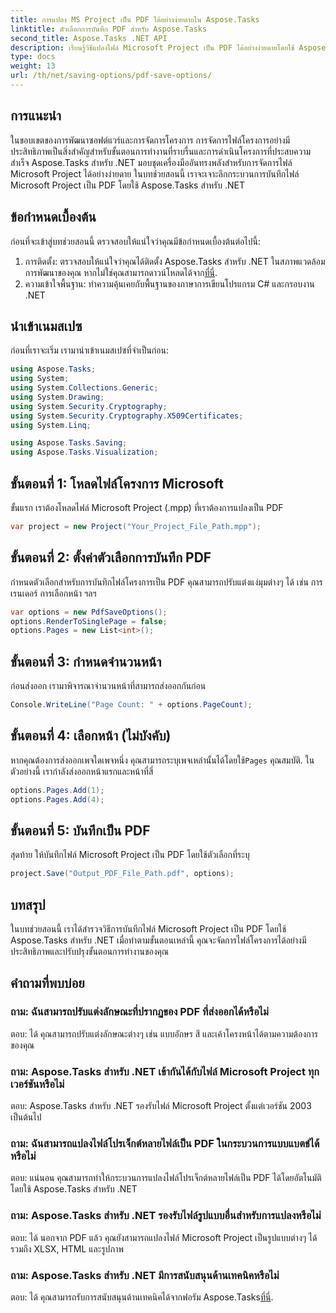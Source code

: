 ```yaml
---
title: การแปลง MS Project เป็น PDF ได้อย่างง่ายดายใน Aspose.Tasks
linktitle: ตัวเลือกการบันทึก PDF สำหรับ Aspose.Tasks
second_title: Aspose.Tasks .NET API
description: เรียนรู้วิธีแปลงไฟล์ Microsoft Project เป็น PDF ได้อย่างง่ายดายโดยใช้ Aspose.Tasks สำหรับ .NET ปรับปรุงขั้นตอนการจัดการโครงการของคุณ
type: docs
weight: 13
url: /th/net/saving-options/pdf-save-options/
---
```

## การแนะนำ
ในขอบเขตของการพัฒนาซอฟต์แวร์และการจัดการโครงการ การจัดการไฟล์โครงการอย่างมีประสิทธิภาพเป็นสิ่งสำคัญสำหรับขั้นตอนการทำงานที่ราบรื่นและการดำเนินโครงการที่ประสบความสำเร็จ Aspose.Tasks สำหรับ .NET มอบชุดเครื่องมืออันทรงพลังสำหรับการจัดการไฟล์ Microsoft Project ได้อย่างง่ายดาย ในบทช่วยสอนนี้ เราจะเจาะลึกกระบวนการบันทึกไฟล์ Microsoft Project เป็น PDF โดยใช้ Aspose.Tasks สำหรับ .NET 
## ข้อกำหนดเบื้องต้น
ก่อนที่จะเข้าสู่บทช่วยสอนนี้ ตรวจสอบให้แน่ใจว่าคุณมีข้อกำหนดเบื้องต้นต่อไปนี้:
1.  การติดตั้ง: ตรวจสอบให้แน่ใจว่าคุณได้ติดตั้ง Aspose.Tasks สำหรับ .NET ในสภาพแวดล้อมการพัฒนาของคุณ หากไม่ใช่คุณสามารถดาวน์โหลดได้จาก[ที่นี่](https://releases.aspose.com/tasks/net/).
2. ความเข้าใจพื้นฐาน: ทำความคุ้นเคยกับพื้นฐานของภาษาการเขียนโปรแกรม C# และกรอบงาน .NET

## นำเข้าเนมสเปซ
ก่อนที่เราจะเริ่ม เรามานำเข้าเนมสเปซที่จำเป็นก่อน:
```csharp
using Aspose.Tasks;
using System;
using System.Collections.Generic;
using System.Drawing;
using System.Security.Cryptography;
using System.Security.Cryptography.X509Certificates;
using System.Linq;

using Aspose.Tasks.Saving;
using Aspose.Tasks.Visualization;
```

## ขั้นตอนที่ 1: โหลดไฟล์โครงการ Microsoft
ขั้นแรก เราต้องโหลดไฟล์ Microsoft Project (.mpp) ที่เราต้องการแปลงเป็น PDF
```csharp
var project = new Project("Your_Project_File_Path.mpp");
```
## ขั้นตอนที่ 2: ตั้งค่าตัวเลือกการบันทึก PDF
กำหนดตัวเลือกสำหรับการบันทึกไฟล์โครงการเป็น PDF คุณสามารถปรับแต่งแง่มุมต่างๆ ได้ เช่น การเรนเดอร์ การเลือกหน้า ฯลฯ
```csharp
var options = new PdfSaveOptions();
options.RenderToSinglePage = false;
options.Pages = new List<int>();
```
## ขั้นตอนที่ 3: กำหนดจำนวนหน้า
ก่อนส่งออก เรามาพิจารณาจำนวนหน้าที่สามารถส่งออกกันก่อน
```csharp
Console.WriteLine("Page Count: " + options.PageCount);
```
## ขั้นตอนที่ 4: เลือกหน้า (ไม่บังคับ)
 หากคุณต้องการส่งออกเพจใดเพจหนึ่ง คุณสามารถระบุเพจเหล่านั้นได้โดยใช้`Pages` คุณสมบัติ. ในตัวอย่างนี้ เรากำลังส่งออกหน้าแรกและหน้าที่สี่
```csharp
options.Pages.Add(1);
options.Pages.Add(4);
```
## ขั้นตอนที่ 5: บันทึกเป็น PDF
สุดท้าย ให้บันทึกไฟล์ Microsoft Project เป็น PDF โดยใช้ตัวเลือกที่ระบุ
```csharp
project.Save("Output_PDF_File_Path.pdf", options);
```

## บทสรุป
ในบทช่วยสอนนี้ เราได้สำรวจวิธีการบันทึกไฟล์ Microsoft Project เป็น PDF โดยใช้ Aspose.Tasks สำหรับ .NET เมื่อทำตามขั้นตอนเหล่านี้ คุณจะจัดการไฟล์โครงการได้อย่างมีประสิทธิภาพและปรับปรุงขั้นตอนการทำงานของคุณ
## คำถามที่พบบ่อย
### ถาม: ฉันสามารถปรับแต่งลักษณะที่ปรากฏของ PDF ที่ส่งออกได้หรือไม่
ตอบ: ได้ คุณสามารถปรับแต่งลักษณะต่างๆ เช่น แบบอักษร สี และเค้าโครงหน้าได้ตามความต้องการของคุณ
### ถาม: Aspose.Tasks สำหรับ .NET เข้ากันได้กับไฟล์ Microsoft Project ทุกเวอร์ชันหรือไม่
ตอบ: Aspose.Tasks สำหรับ .NET รองรับไฟล์ Microsoft Project ตั้งแต่เวอร์ชัน 2003 เป็นต้นไป
### ถาม: ฉันสามารถแปลงไฟล์โปรเจ็กต์หลายไฟล์เป็น PDF ในกระบวนการแบบแบตช์ได้หรือไม่
ตอบ: แน่นอน คุณสามารถทำให้กระบวนการแปลงไฟล์โปรเจ็กต์หลายไฟล์เป็น PDF ได้โดยอัตโนมัติโดยใช้ Aspose.Tasks สำหรับ .NET
### ถาม: Aspose.Tasks สำหรับ .NET รองรับไฟล์รูปแบบอื่นสำหรับการแปลงหรือไม่
ตอบ: ได้ นอกจาก PDF แล้ว คุณยังสามารถแปลงไฟล์ Microsoft Project เป็นรูปแบบต่างๆ ได้ รวมถึง XLSX, HTML และรูปภาพ
### ถาม: Aspose.Tasks สำหรับ .NET มีการสนับสนุนด้านเทคนิคหรือไม่
 ตอบ: ได้ คุณสามารถรับการสนับสนุนด้านเทคนิคได้จากฟอรัม Aspose.Tasks[ที่นี่](https://forum.aspose.com/c/tasks/15).